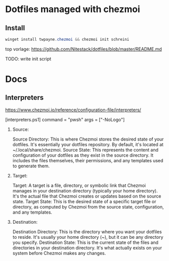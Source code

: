 # Dotfiles managed with chezmoi

## Install

```powershell
winget install twpayne.chezmoi && chezmoi init schreini
```

top vorlage:
https://github.com/Nitestack/dotfiles/blob/master/README.md



TODO:
write init script

# Docs
## Interpreters

https://www.chezmoi.io/reference/configuration-file/interpreters/

[interpreters.ps1]
    command = "pwsh"
    args = ["-NoLogo"]

1. Source:

    Source Directory: This is where Chezmoi stores the desired state of your dotfiles. It's essentially your dotfiles repository. By default, it's located at ~/.local/share/chezmoi.
    Source State: This represents the content and configuration of your dotfiles as they exist in the source directory. It includes the files themselves, their permissions, and any templates used to generate them.

2. Target:

    Target: A target is a file, directory, or symbolic link that Chezmoi manages in your destination directory (typically your home directory). It's the actual file that Chezmoi creates or updates based on the source state.
    Target State: This is the desired state of a specific target file or directory, as computed by Chezmoi from the source state, configuration, and any templates.

3. Destination:

    Destination Directory: This is the directory where you want your dotfiles to reside. It's usually your home directory (~), but it can be any directory you specify.
    Destination State: This is the current state of the files and directories in your destination directory. It's what actually exists on your system before Chezmoi makes any changes.